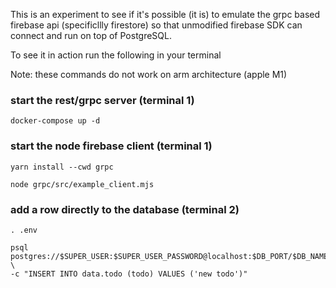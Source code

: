 
This is an experiment to see if it's possible (it is) to emulate the grpc based firebase api (specificllly firestore) so that unmodified firebase SDK can connect and run on top of PostgreSQL.

To see it in action run the following in your terminal

Note: these commands do not work on arm architecture (apple M1)

### start the rest/grpc server (terminal 1)
```
docker-compose up -d
```

### start the node firebase client (terminal 1)
```
yarn install --cwd grpc
```
```
node grpc/src/example_client.mjs
```

### add a row directly to the database (terminal 2)
```
. .env
```
```
psql postgres://$SUPER_USER:$SUPER_USER_PASSWORD@localhost:$DB_PORT/$DB_NAME \
-c "INSERT INTO data.todo (todo) VALUES ('new todo')"
```
